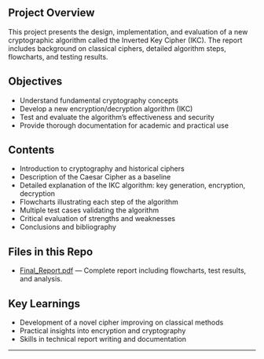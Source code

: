 ##  Project Overview  
This project presents the design, implementation, and evaluation of a new cryptographic algorithm called the Inverted Key Cipher (IKC). The report includes background on classical ciphers, detailed algorithm steps, flowcharts, and testing results.

##  Objectives  
- Understand fundamental cryptography concepts  
- Develop a new encryption/decryption algorithm (IKC)  
- Test and evaluate the algorithm’s effectiveness and security  
- Provide thorough documentation for academic and practical use

## Contents  
- Introduction to cryptography and historical ciphers  
- Description of the Caesar Cipher as a baseline  
- Detailed explanation of the IKC algorithm: key generation, encryption, decryption  
- Flowcharts illustrating each step of the algorithm  
- Multiple test cases validating the algorithm  
- Critical evaluation of strengths and weaknesses  
- Conclusions and bibliography

 ## Files in this Repo    
- [Final_Report.pdf](Final_Report.pdf) — Complete report including flowcharts, test results, and analysis.


##  Key Learnings  
- Development of a novel cipher improving on classical methods  
- Practical insights into encryption and cryptography  
- Skills in technical report writing and documentation

---



